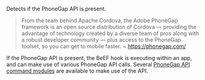 Detects if the PhoneGap API is present.

> From the team behind Apache Cordova, the Adobe PhoneGap framework is an open source distribution of Cordova — providing the advantage of technology created by a diverse team of pros along with a robust developer community — plus access to the PhoneGap toolset, so you can get to mobile faster. ~ https://phonegap.com/

If the PhoneGap API is present, the BeEF hook is executing within an app, and can make use of various PhoneGap API calls. Several [PhoneGap API command modules](https://github.com/beefproject/beef/tree/master/modules/phonegap) are available to make use of the API.